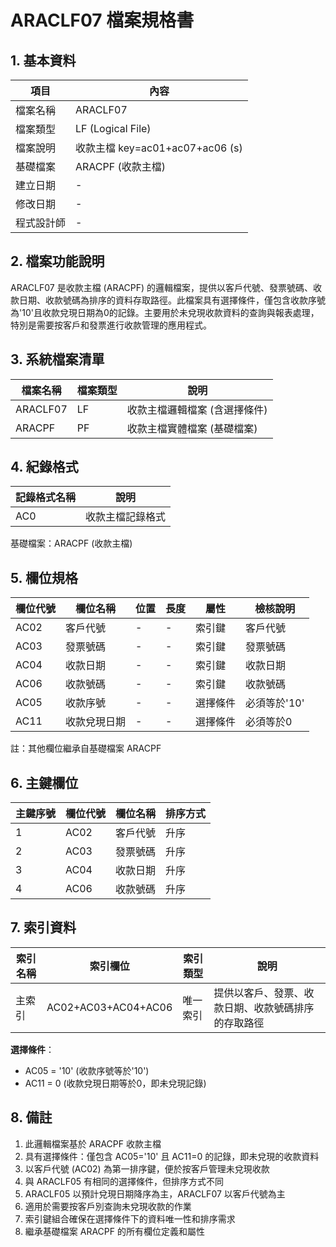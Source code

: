 # ARACLF07 檔案規格書

## 1. 基本資料

| 項目 | 內容 |
|------|------|
| 檔案名稱 | ARACLF07 |
| 檔案類型 | LF (Logical File) |
| 檔案說明 | 收款主檔 key=ac01+ac07+ac06 (s) |
| 基礎檔案 | ARACPF (收款主檔) |
| 建立日期 | - |
| 修改日期 | - |
| 程式設計師 | - |

## 2. 檔案功能說明

ARACLF07 是收款主檔 (ARACPF) 的邏輯檔案，提供以客戶代號、發票號碼、收款日期、收款號碼為排序的資料存取路徑。此檔案具有選擇條件，僅包含收款序號為'10'且收款兌現日期為0的記錄。主要用於未兌現收款資料的查詢與報表處理，特別是需要按客戶和發票進行收款管理的應用程式。

## 3. 系統檔案清單

| 檔案名稱 | 檔案類型 | 說明 |
|----------|----------|------|
| ARACLF07 | LF | 收款主檔邏輯檔案 (含選擇條件) |
| ARACPF | PF | 收款主檔實體檔案 (基礎檔案) |

## 4. 紀錄格式

| 記錄格式名稱 | 說明 |
|--------------|------|
| AC0 | 收款主檔記錄格式 |

基礎檔案：ARACPF (收款主檔)

## 5. 欄位規格

| 欄位代號 | 欄位名稱 | 位置 | 長度 | 屬性 | 檢核說明 |
|----------|----------|------|------|------|----------|
| AC02 | 客戶代號 | - | - | 索引鍵 | 客戶代號 |
| AC03 | 發票號碼 | - | - | 索引鍵 | 發票號碼 |
| AC04 | 收款日期 | - | - | 索引鍵 | 收款日期 |
| AC06 | 收款號碼 | - | - | 索引鍵 | 收款號碼 |
| AC05 | 收款序號 | - | - | 選擇條件 | 必須等於'10' |
| AC11 | 收款兌現日期 | - | - | 選擇條件 | 必須等於0 |

註：其他欄位繼承自基礎檔案 ARACPF

## 6. 主鍵欄位

| 主鍵序號 | 欄位代號 | 欄位名稱 | 排序方式 |
|----------|----------|----------|----------|
| 1 | AC02 | 客戶代號 | 升序 |
| 2 | AC03 | 發票號碼 | 升序 |
| 3 | AC04 | 收款日期 | 升序 |
| 4 | AC06 | 收款號碼 | 升序 |

## 7. 索引資料

| 索引名稱 | 索引欄位 | 索引類型 | 說明 |
|----------|----------|----------|------|
| 主索引 | AC02+AC03+AC04+AC06 | 唯一索引 | 提供以客戶、發票、收款日期、收款號碼排序的存取路徑 |

**選擇條件**：
- AC05 = '10' (收款序號等於'10')
- AC11 = 0 (收款兌現日期等於0，即未兌現記錄)

## 8. 備註

1. 此邏輯檔案基於 ARACPF 收款主檔
2. 具有選擇條件：僅包含 AC05='10' 且 AC11=0 的記錄，即未兌現的收款資料
3. 以客戶代號 (AC02) 為第一排序鍵，便於按客戶管理未兌現收款
4. 與 ARACLF05 有相同的選擇條件，但排序方式不同
5. ARACLF05 以預計兌現日期降序為主，ARACLF07 以客戶代號為主
6. 適用於需要按客戶別查詢未兌現收款的作業
7. 索引鍵組合確保在選擇條件下的資料唯一性和排序需求
8. 繼承基礎檔案 ARACPF 的所有欄位定義和屬性 